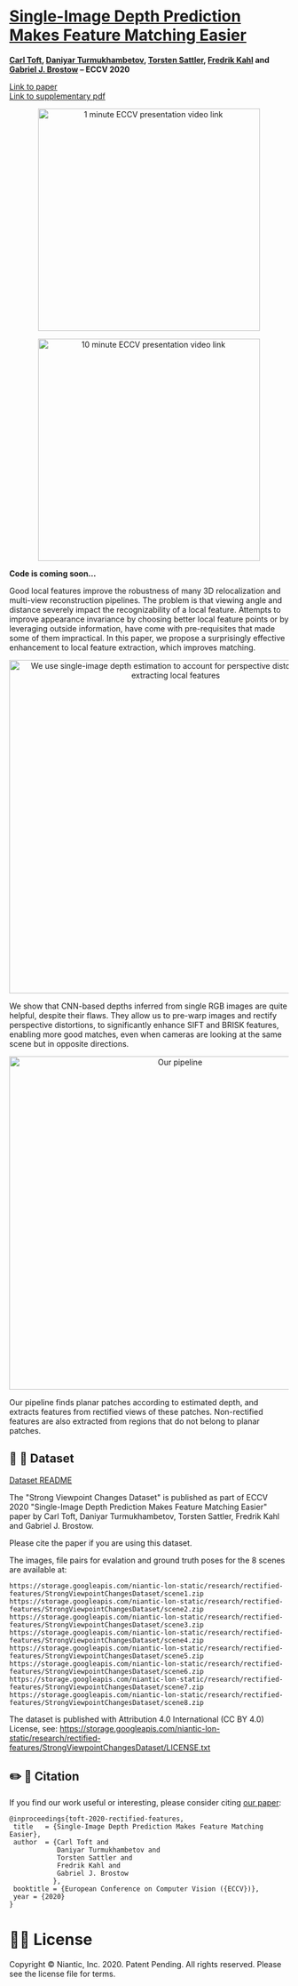 # [Single-Image Depth Prediction Makes Feature Matching Easier](https://arxiv.org/abs/2008.09497)

**[Carl Toft](https://scholar.google.com/citations?hl=en&user=vvgmWA0AAAAJ&view_op=list_works&sortby=pubdate), [Daniyar Turmukhambetov](http://dantkz.github.io/about), [Torsten Sattler](https://scholar.google.com/citations?user=jzx6_ZIAAAAJ&hl=en), [Fredrik Kahl](http://www.maths.lth.se/matematiklth/personal/fredrik/) and [Gabriel J. Brostow](http://www0.cs.ucl.ac.uk/staff/g.brostow/) – ECCV 2020**


[Link to paper](https://arxiv.org/abs/2008.09497)  
[Link to supplementary pdf](https://storage.googleapis.com/niantic-lon-static/research/rectified-features/rectified-features-supplementary.pdf)


<p align="center">
  <a href="https://storage.googleapis.com/niantic-lon-static/research/rectified-features/short-video.mp4">
  <img src="assets/1min.png" alt="1 minute ECCV presentation video link" width="400">
  </a>
</p>


<p align="center">
  <a href="https://storage.googleapis.com/niantic-lon-static/research/rectified-features/long-video.mp4">
  <img src="assets/10min.png" alt="10 minute ECCV presentation video link" width="400">
  </a>
</p>


**Code is coming soon...**  


Good local features improve the robustness of many 3D relocalization and multi-view reconstruction pipelines. The problem is that viewing angle and distance severely impact the recognizability of a local feature. Attempts to improve appearance invariance by choosing better local feature points or by leveraging outside information, have come with pre-requisites that made some of them impractical. In this paper, we propose a surprisingly effective enhancement to local feature extraction, which improves matching.

<p align="center">
  <img src="assets/teaser.png" alt="We use single-image depth estimation to account for perspective distortion when extracting local features" width="600" />
</p>

We show that CNN-based depths inferred from single RGB images are quite helpful, despite their flaws. They allow us to pre-warp images and rectify perspective distortions, to significantly enhance SIFT and BRISK features, enabling more good matches, even when cameras are looking at the same scene but in opposite directions.

<p align="center">
  <img src="assets/pipeline.png" alt="Our pipeline" width="600" />
</p>

Our pipeline finds planar patches according to estimated depth, and extracts features from rectified views of these patches. Non-rectified features are also extracted from regions that do not belong to planar patches.

## 💾 📸 Dataset

[Dataset README](https://storage.googleapis.com/niantic-lon-static/research/rectified-features/StrongViewpointChangesDataset/README.txt)

The "Strong Viewpoint Changes Dataset" is published as part of ECCV 2020 "Single-Image Depth Prediction Makes Feature Matching Easier" paper by 
Carl Toft, Daniyar Turmukhambetov, Torsten Sattler, Fredrik Kahl and Gabriel J. Brostow.

Please cite the paper if you are using this dataset.

The images, file pairs for evalation and ground truth poses for the 8 scenes are
available at:
```
https://storage.googleapis.com/niantic-lon-static/research/rectified-features/StrongViewpointChangesDataset/scene1.zip
https://storage.googleapis.com/niantic-lon-static/research/rectified-features/StrongViewpointChangesDataset/scene2.zip
https://storage.googleapis.com/niantic-lon-static/research/rectified-features/StrongViewpointChangesDataset/scene3.zip
https://storage.googleapis.com/niantic-lon-static/research/rectified-features/StrongViewpointChangesDataset/scene4.zip
https://storage.googleapis.com/niantic-lon-static/research/rectified-features/StrongViewpointChangesDataset/scene5.zip
https://storage.googleapis.com/niantic-lon-static/research/rectified-features/StrongViewpointChangesDataset/scene6.zip
https://storage.googleapis.com/niantic-lon-static/research/rectified-features/StrongViewpointChangesDataset/scene7.zip
https://storage.googleapis.com/niantic-lon-static/research/rectified-features/StrongViewpointChangesDataset/scene8.zip
```

The dataset is published with Attribution 4.0 International (CC BY 4.0) License, see:
https://storage.googleapis.com/niantic-lon-static/research/rectified-features/StrongViewpointChangesDataset/LICENSE.txt


## ✏️ 📄 Citation

If you find our work useful or interesting, please consider citing [our paper](https://arxiv.org/abs/2008.09497):

```
@inproceedings{toft-2020-rectified-features,
 title   = {Single-Image Depth Prediction Makes Feature Matching Easier},
 author  = {Carl Toft and
            Daniyar Turmukhambetov and
            Torsten Sattler and
            Fredrik Kahl and
            Gabriel J. Brostow
           },
 booktitle = {European Conference on Computer Vision ({ECCV})},
 year = {2020}
}
```


# 👩‍⚖️ License
Copyright © Niantic, Inc. 2020. Patent Pending. All rights reserved. Please see the license file for terms.
